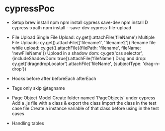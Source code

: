 # cypressPoc

* Setup
brew install npm
npm install cypress save-dev
npm install D cypress-xpath
npm install --save-dev cypress-file-upload

* File Upload
Single File Upload: cy.get().attachFile('fileName')
Multiple File Uploads: cy.get().attachFile(['filename1', 'filename2'])
Rename file while upload: cy.get().attachFile({filePath: 'filename', fileName: 'newFileName'})
Upload in a shadow dom: cy.get('css selector', {includeShadowDom: true}).attachFile('fileName')
Drag and drop: cy.get('dragndropLocator').attachFile('fileName', {subjectType: 'drag-n-drop'})

* Hooks
before
after
beforeEach
afterEach

* Tags
only
skip
@tagname

* Page Object Model
Create folder named 'PageObjects' under cypress
Add a .js file with a class & export the class
Import the class in the test case file
Create a instance variable of that class before using in the test cases

* Handling tables
